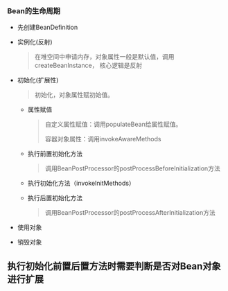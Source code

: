 ### Bean的生命周期

- 先创建BeanDefinition

- 实例化(反射)

  > 在堆空间中申请内存，对象属性一般是默认值，调用createBeanInstance， 核心逻辑是反射

- 初始化(扩展性)

  > 初始化，对象属性赋初始值。

  - 属性赋值

    > 自定义属性赋值：调用populateBean给属性赋值。
    >
    > 容器对象属性：调用invokeAwareMethods

  - 执行前置初始化方法

    > 调用BeanPostProcessor的postProcessBeforeInitialization方法

  - 执行初始化方法（invokeInitMethods）

  - 执行后置初始化方法

    > 调用BeanPostProcessor的postProcessAfterInitialization方法

- 使用对象

- 销毁对象

## 执行初始化前置后置方法时需要判断是否对Bean对象进行扩展